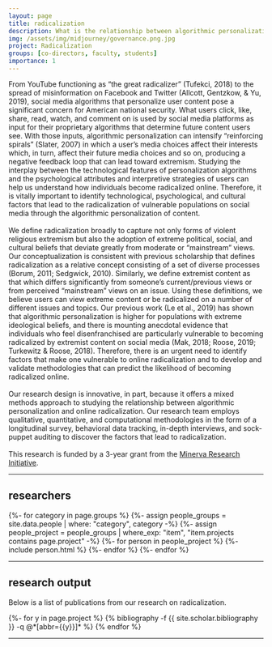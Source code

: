 ```yaml
---
layout: page
title: radicalization
description: What is the relationship between algorithmic personalization and online radicalization?
img: /assets/img/midjourney/governance.png.jpg
project: Radicalization
groups: [co-directors, faculty, students]
importance: 1
---
```


  <p style="text-align: justify">
  
From YouTube functioning as “the great radicalizer” (Tufekci, 2018) to the spread of misinformation on Facebook and Twitter (Allcott, Gentzkow, & Yu, 2019), social media algorithms that personalize user content pose a significant concern for American national security. What users click, like, share, read, watch, and comment on is used by social media platforms as input for their proprietary algorithms that determine future content users see. With those inputs, algorithmic personalization can intensify “reinforcing spirals” (Slater, 2007) in which a user’s media choices affect their interests which, in turn, affect their future media choices and so on, producing a negative feedback loop that can lead toward extremism. Studying the interplay between the technological features of personalization algorithms and the psychological attributes and interpretive strategies of users can help us understand how individuals become radicalized online. Therefore, it is vitally important to identify technological, psychological, and cultural factors that lead to the radicalization of vulnerable populations on social media through the algorithmic personalization of content. 
    <br><br>
We define radicalization broadly to capture not only forms of violent religious extremism but also the adoption of extreme political, social, and cultural beliefs that deviate greatly from moderate or “mainstream” views. Our conceptualization is consistent with previous scholarship that defines radicalization as a relative concept consisting of a set of diverse processes (Borum, 2011; Sedgwick, 2010). Similarly, we define extremist content as that which differs significantly from someone’s current/previous views or from perceived “mainstream” views on an issue. Using these definitions, we believe users can view extreme content or be radicalized on a number of different issues and topics. Our previous work (Le et al., 2019) has shown that algorithmic personalization is higher for populations with extreme ideological beliefs, and there is mounting anecdotal evidence that individuals who feel disenfranchised are particularly vulnerable to becoming radicalized by extremist content on social media (Mak, 2018; Roose, 2019; Turkewitz & Roose, 2018). Therefore, there is an urgent need to identify factors that make one vulnerable to online radicalization and to develop and validate methodologies that can predict the likelihood of becoming radicalized online. 
    <br><br>
Our research design is innovative, in part, because it offers a mixed methods approach to studying the relationship between algorithmic personalization and online radicalization. Our research team employs qualitative, quantitative, and computational methodologies in the form of a longitudinal survey, behavioral data tracking, in-depth interviews, and sock-puppet auditing to discover the factors that lead to radicalization. 
      <br><br>
This research is funded by a 3-year grant from the <a href="https://minerva.defense.gov/Research/Funded-Projects/Article/2463751/algorithmic-personalization-and-online-radicalization/">Minerva Research Initiative</a>.
 </p>
<hr>

<h2> researchers </h2>
<div class="projects">
    <div class="grid">
        {%- for category in page.groups %}
            {%- assign people_groups = site.data.people | where: "category", category -%}
            {%- assign people_project = people_groups | where_exp: "item", "item.projects contains page.project" -%}
            {%- for person in people_project %}
                {%- include person.html %}
            {%- endfor %}
        {%- endfor %}
    </div>
</div>
<hr>

<h2> research output </h2>
  <p style="text-align: justify">
    Below is a list of publications from our research on radicalization.
  </p>
<div class="publications">
{%- for y in page.project %}
{% bibliography -f {{ site.scholar.bibliography }} -q @*[abbr={{y}}]* %}
{% endfor %}
</div>
<hr>
